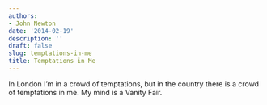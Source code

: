 ```yaml
---
authors:
- John Newton
date: '2014-02-19'
description: ''
draft: false
slug: temptations-in-me
title: Temptations in Me
---
```

In London I’m in a crowd of temptations, but in the country there is a crowd of temptations in me. My mind is a Vanity Fair.



